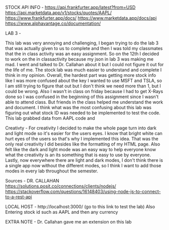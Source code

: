 STOCK API INFO -
https://api.frankfurter.app/latest?from=USD
https://api.marketdata.app/v1/stocks/quotes/AAPL/
https://www.frankfurter.app/docs/
https://www.marketdata.app/docs/api
https://www.alphavantage.co/documentation/

LAB 3 -

This lab was very annoying and challenging, I began trying to do the lab 3 that was actually given to us to complete and then I was told my classmates that the in class activity was an easy assignment. So on the 12th I decided to work on the in classactivity because my json in lab 3 was making me mad. I went and talked to Dr. Callahan about it but I could not figure it out for the life of me. The stock lab was much easier to understand and complete I think in my opinion. Overall, the hardest part was getting more stock info like I was more confused about the key I wanted to use MSFT and TSLA, so I am still trying to figure that out but I don't think we need more than 1, but I  could be wrong. Also I wasn't in class on friday because I had to get X-Rays done so I was confused in the beginning of this assignment since I wasn't able to attend class. But friends in the class helped me understand the work and document. I think what was the most confusing about this lab was figuring out what stock ID was needed to be implemented to test the code. This lab grabbed data from AAPL code and 


Creativty -
For creativity I decided to make the whole page turn into dark and light mode so it's easier for the users eyes. I know that bright white can hurt eyes of the users so that's why I implemented this idea. That was the only real creativity I did besides like the formatting of my HTML page. Also felt like the dark and light mode was an easy way to help everyone know what the creativity is an its something that is easy to use by everyone. Lastly, now everywhere there are light and dark modes, I don't think there is a single app now without the different modes, so I think I want to add those modes in every lab throughout the semester.


Sources - DR. CALLAHAN
https://solutions.posit.co/connections/clients/nodejs/
https://stackoverflow.com/questions/16148403/using-node-js-to-connect-to-a-rest-api



LOCAL HOST - http://localhost:3000/ (go to this link to test the lab) Also Entering stock id such as AAPL and then any currency

EXTRA NOTE - Dr. Callahan gave me an extension on this lab 